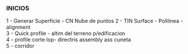 ### INICIOS

1 - Generar Superficie - CN Nube de puntos 
2 - TIN Surface - Polilinea - alignment  
3 - Quick profile - altim del terreno p/edificacion   
4 - profile corte lop- directris assembly ass cuneta  
5 - corridor  
